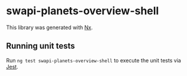 # swapi-planets-overview-shell

This library was generated with [Nx](https://nx.dev).

## Running unit tests

Run `ng test swapi-planets-overview-shell` to execute the unit tests via [Jest](https://jestjs.io).

